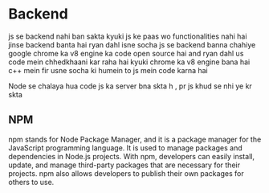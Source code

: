 # Backend
js se backend nahi ban sakta
kyuki js ke paas wo functionalities nahi hai jinse backend banta hai
ryan dahl isne socha js se backend banna chahiye
google chrome ka v8 engine ka code open source hai and ryan dahl us code mein chhedkhaani kar raha hai
kyuki chrome ka v8 engine bana hai c++ mein
fir usne socha ki humein to js mein code karna hai

Node se chalaya hua code js ka server bna skta h , pr js khud se nhi ye kr skta
## NPM 
npm stands for Node Package Manager, and it is a package manager for the JavaScript programming language. It is used to manage packages and dependencies in Node.js projects.
With npm, developers can easily install, update, and manage third-party packages that are necessary for their projects. npm also allows developers to publish their own packages for others to use.
